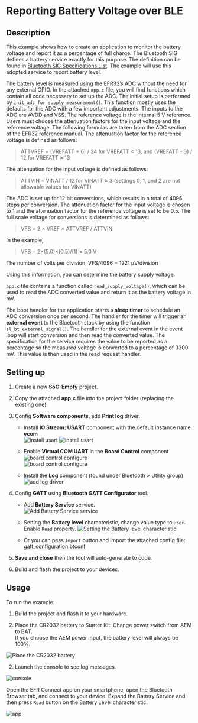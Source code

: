 # Reporting Battery Voltage over BLE
 
## Description
 
This example shows how to create an application to monitor the battery voltage and report it as a percentage of full charge. The Bluetooth SIG defines a battery service exactly for this purpose. The definition can be found in [Bluetooth SIG Specifications List](https://www.bluetooth.com/specifications/specs/). The example will use this adopted service to report battery level.
 
The battery level is measured using the EFR32’s ADC without the need for any external GPIO. In the attached `app.c` file, you will find functions which contain all code necessary to set up the ADC. The initial setup is performed by `init_adc_for_supply_measurement()`. This function mostly uses the defaults for the ADC with a few important adjustments. The inputs to the ADC are AVDD and VSS. The reference voltage is the internal 5 V reference. Users must choose the attenuation factors for the input voltage and the reference voltage. The following formulas are taken from the ADC section of the EFR32 reference manual. The attenuation factor for the reference voltage is defined as follows:
 
> ATTVREF = (VREFATT + 6) / 24 for VREFATT < 13, and (VREFATT - 3) / 12 for VREFATT ≥ 13
 
The attenuation for the input voltage is defined as follows:
 
> ATTVIN = VINATT / 12 for VINATT ≥ 3 (settings 0, 1, and 2 are not allowable values for VINATT)
 
The ADC is set up for 12 bit conversions, which results in a total of 4096 steps per conversion. The attenuation factor for the input voltage is chosen to 1 and the attenuation factor for the reference voltage is set to be 0.5. The full scale voltage for conversions is determined as follows:
 
> VFS = 2 × VREF × ATTVREF / ATTVIN
 
In the example,
 
> VFS = 2×(5.0)×(0.5)/(1)
> = 5.0 V
 
The number of volts per division, VFS/4096 = 1221 μV/division
 
Using this information, you can determine the battery supply voltage.
 
`app.c` file contains a function called `read_supply_voltage()`, which can be used to read the ADC converted value and return it as the battery voltage in mV.
 
The boot handler for the application starts a **sleep timer** to schedule an ADC conversion once per second. The handler for the timer will trigger an **external event** to the Bluetooth stack by using the function `sl_bt_external_signal()`. The handler for the external event in the event loop will start conversion and then read the converted value. The specification for the service requires the value to be reported as a percentage so the measured voltage is converted to a percentage of 3300 mV. This value is then used in the read request handler.

## Setting up
 
1. Create a new **SoC-Empty** project.

2. Copy the attached **app.c** file into the project folder (replacing the existing one).

3. Config **Software components**, add **Print log** driver.

    - Install **IO Stream: USART** component with the default instance name: **vcom**  
    ![install usart](images/add_log_1.png)
    ![install usart](images/add_log_2.png)

    - Enable **Virtual COM UART** in the **Board Control** component  
    ![board control configure](images/add_log_3.png)  
    ![board control configure](images/add_log_4.png)  

    - Install the **Log** component (found under Bluetooth > Utility group)
    ![add log driver](images/add_log_5.png)  

4. Config **GATT** using **Bluetooth GATT Configurator** tool.

    - Add **Battery Service** service.  
    ![Add **Battery Service** service](images/gatt_config.png)  

    - Setting the **Battery level** characteristic, change value type to `user`. Enable `Read` property.
    ![Setting the **Battery level** characteristic](images/setting_characteristic.png)

    - Or you can pess `Import` button and import the attached config file: [gatt_configuration.btconf](config/gatt_configuration.btconf)

4. **Save and close** then the tool will auto-generate to code.

5. Build and flash the project to your devices.

## Usage
 
To run the example:

1. Build the project and flash it to your hardware.  

2. Place the CR2032 battery to Starter Kit. Change power switch from AEM to BAT.  
If you choose the AEM power input, the battery level will always be 100%.

![Place the CR2032 battery](images/place_battery.png)  

2. Launch the console to see log messages.  

![console](images/result_1.png)  

Open the EFR Connect app on your smartphone, open the Bluetooth Browser tab, and connect to your device. Expand the Battery Service and then press `Read` button on the Battery Level characteristic.

![app](images/result_2.png)  

